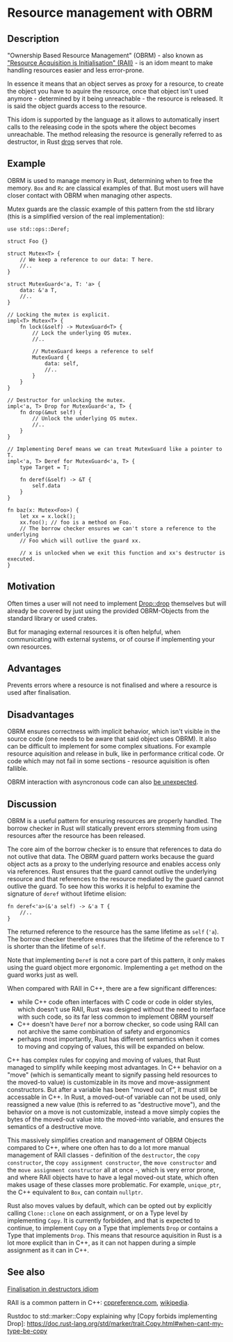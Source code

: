 # Resource management with OBRM

<!-- TODO:
* wayback
* clear up dtor finally discussion
* execute and apply lints (contributing.md)
* check unlinted formatting
 -->
## Description

"Ownership Based Resource Management" (OBRM) - also known as ["Resource Acquisition is Initialisation" (RAII)][wikipedia] - is an idom meant to make handling resources easier and less error-prone.

In essence it means that an object serves as proxy for a resource, to create the object you have to aquire the resource, once that object isn't used anymore - determined by it being unreachable - the resource is released.
It is said the object guards access to the resource.

This idom is supported by the language as it allows to automatically insert calls to the releasing code in the spots where the object becomes unreachable.
The method releasing the resource is generally referred to as destructor, in Rust [drop][Drop::drop] serves that role.

## Example

OBRM is used to manage memory in Rust, determining when to free the memory.
`Box` and `Rc` are classical examples of that.
But most users will have closer contact with OBRM when managing other aspects.

Mutex guards are the classic example of this pattern from the std library (this
is a simplified version of the real implementation):

```rust,ignore
use std::ops::Deref;

struct Foo {}

struct Mutex<T> {
    // We keep a reference to our data: T here.
    //..
}

struct MutexGuard<'a, T: 'a> {
    data: &'a T,
    //..
}

// Locking the mutex is explicit.
impl<T> Mutex<T> {
    fn lock(&self) -> MutexGuard<T> {
        // Lock the underlying OS mutex.
        //..

        // MutexGuard keeps a reference to self
        MutexGuard {
            data: self,
            //..
        }
    }
}

// Destructor for unlocking the mutex.
impl<'a, T> Drop for MutexGuard<'a, T> {
    fn drop(&mut self) {
        // Unlock the underlying OS mutex.
        //..
    }
}

// Implementing Deref means we can treat MutexGuard like a pointer to T.
impl<'a, T> Deref for MutexGuard<'a, T> {
    type Target = T;

    fn deref(&self) -> &T {
        self.data
    }
}

fn baz(x: Mutex<Foo>) {
    let xx = x.lock();
    xx.foo(); // foo is a method on Foo.
    // The borrow checker ensures we can't store a reference to the underlying
    // Foo which will outlive the guard xx.

    // x is unlocked when we exit this function and xx's destructor is executed.
}
```

## Motivation

Often times a user will not need to implement [Drop::drop] themselves but will already be covered by just using the provided OBRM-Objects from the standard library or used crates.

<!-- TODO that feels sluggish -->
But for managing external resources it is often helpful, when communicating with external systems, or of course if implementing your own resources.

## Advantages

Prevents errors where a resource is not finalised and where a resource is used
after finalisation.

## Disadvantages

OBRM ensures correctness with implicit behavior, which isn't visible in the source code (one needs to be aware that said object uses OBRM). It also can be difficult to implement for some complex situations. For example resource aquisition and release in bulk, like in performance critical code. Or code which may not fail in some sections - resource aquisition is often fallible.

OBRM interaction with asyncronous code can also [be unexpected][Documentation of tokios Mutex].

## Discussion

OBRM is a useful pattern for ensuring resources are properly handled.
The borrow checker in Rust will statically prevent
errors stemming from using resources after the resource has been released.

The core aim of the borrow checker is to ensure that references to data do not
outlive that data. The OBRM guard pattern works because the guard object
acts as a proxy to the underlying resource and enables access only via
references. Rust ensures that the guard cannot outlive the underlying resource
and that references to the resource mediated by the guard cannot outlive the
guard. To see how this works it is helpful to examine the signature of `deref`
without lifetime elision:

```rust,ignore
fn deref<'a>(&'a self) -> &'a T {
    //..
}
```

The returned reference to the resource has the same lifetime as `self` (`'a`).
The borrow checker therefore ensures that the lifetime of the reference to `T`
is shorter than the lifetime of `self`.

Note that implementing `Deref` is not a core part of this pattern, it only makes
using the guard object more ergonomic. Implementing a `get` method on the guard
works just as well.

When compared with RAII in C++, there are a few significant differences:

* while C++ code often interfaces with C code or code in older styles, which doesn't use RAII, Rust was designed without the need to interface with such code, so its far less common to implement OBRM yourself
* C++ doesn't have `Deref` nor a borrow checker, so code using RAII can not archive the same combination of safety and ergonomics
* perhaps most importantly, Rust has different semantics when it comes to moving and copying of values, this will be expanded on below.

C++ has complex rules for copying and moving of values, that Rust managed to simplify while keeping most advantages.
In C++ behavior on a "move" (which is semantically meant to signify passing held resources to the moved-to value) is customizable in its move and move-assignment constructors.
But after a variable has been "moved out of", it must still be accessable in C++.
In Rust, a moved-out-of variable can not be used, only reassigned a new value (this is referred to as "destructive move"), and the behavior on a move is not customizable, instead a move simply copies the bytes of the moved-out value into the moved-into variable, and ensures the semantics of a destructive move.

<!-- TODO this should be improved, I find it difficult to separate the creation and management of RAII Objects in the **-constructor - so at declaration time - from the one when using the RAII object. Feedbak welcome. -->
This massively simplifies creation and management of OBRM Objects compared to C++, where one often has to do a lot more manual management of RAII classes - definition of the `destructor`, the `copy constructor`, the `copy assignment constructor`, the `move constructor` and the `move assignment constructor` all at once -, which is very error prone, and where RAII objects have to have a legal moved-out state, which often makes usage of these classes more problematic.
For example, `unique_ptr`, the C++ equivalent to `Box`, can contain `nullptr`.

Rust also moves values by default, which can be opted out by explicitly calling `Clone::clone` on each assignment, or on a Type level by implementing `Copy`.
It is currently forbidden, and that is expected to continue, to implement `Copy` on a Type that implements `Drop` or contains a Type that implements `Drop`.
This means that resource aquisition in Rust is a lot more explicit than in C++, as it can not happen during a simple assignment as it can in C++.

## See also

[Finalisation in destructors idiom](../../idioms/dtor-finally.md)

RAII is a common pattern in C++: [cppreference.com](http://en.cppreference.com/w/cpp/language/raii),
[wikipedia][wikipedia].

[wikipedia]: https://en.wikipedia.org/wiki/Resource_Acquisition_Is_Initialization

[Drop::drop]: https://doc.rust-lang.org/std/ops/trait.Drop.html#tymethod.drop

[Documentation of tokios Mutex]: https://docs.rs/tokio/latest/tokio/sync/struct.Mutex.html#which-kind-of-mutex-should-you-use

Rustdoc to std::marker::Copy explaining why [Copy forbids implementing Drop]: <https://doc.rust-lang.org/std/marker/trait.Copy.html#when-cant-my-type-be-copy>
